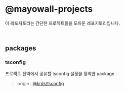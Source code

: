 # @mayowall-projects

이 레포지토리는 간단한 프로젝트들을 모아둔 레포지토리입니다.

<br/>

## packages

### tsconfig

프로젝트 전역에서 공유할 tsconfig 설정을 정의한 package.

> origin : [@krds/tsconfig](https://github.com/dev2820/krds-implements)
